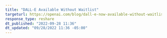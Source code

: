 ```yaml
---
title: "DALL-E Available Without Waitlist"
targeturl: https://openai.com/blog/dall-e-now-available-without-waitlist/ 
response_type: reshare
dt_published: "2022-09-28 11:36"
dt_updated: "09/28/2022 11:36 -05:00"
---
```

